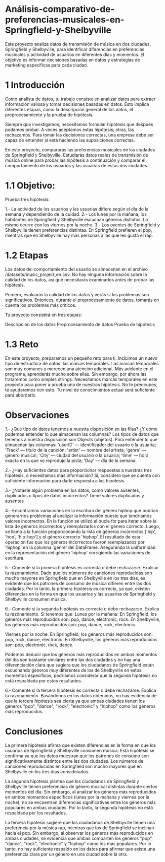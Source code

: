 # Análisis-comparativo-de-preferencias-musicales-en-Springfield-y-Shelbyville
Este proyecto analiza datos de transmisión de música en dos ciudades, Springfield y Shelbyville, para identificar diferencias en preferencias musicales y actividad de usuarios en diferentes días y momentos. El objetivo es informar decisiones basadas en datos y estrategias de marketing específicas para cada ciudad.

# 1  Introducción 
Como analista de datos, tu trabajo consiste en analizar datos para extraer información valiosa y tomar decisiones basadas en datos. Esto implica diferentes etapas, como la descripción general de los datos, el preprocesamiento y la prueba de hipótesis.

Siempre que investigamos, necesitamos formular hipótesis que después podamos probar. A veces aceptamos estas hipótesis; otras, las rechazamos. Para tomar las decisiones correctas, una empresa debe ser capaz de entender si está haciendo las suposiciones correctas.

En este proyecto, compararás las preferencias musicales de las ciudades de Springfield y Shelbyville. Estudiarás datos reales de transmisión de música online para probar las hipótesis a continuación y comparar el comportamiento de los usuarios y las usuarias de estas dos ciudades.

# 1.1  Objetivo:
Prueba tres hipótesis:

1.- La actividad de los usuarios y las usuarias difiere según el día de la semana y dependiendo de la cuidad.
2.- Los lunes por la mañana, los habitantes de Springfield y Shelbyville escuchan géneros distintos. Lo mismo ocurre con los viernes por la noche.
3.- Los oyentes de Springfield y Shelbyville tienen preferencias distintas. En Springfield prefieren el pop, mientras que en Shelbyville hay más personas a las que les gusta el rap.

# 1.2  Etapas
Los datos del comportamiento del usuario se almacenan en el archivo /datasets/music_project_en.csv. No hay ninguna información sobre la calidad de los datos, así que necesitarás examinarlos antes de probar las hipótesis.

Primero, evaluarás la calidad de los datos y verás si los problemas son significativos. Entonces, durante el preprocesamiento de datos, tomarás en cuenta los problemas más críticos.

Tu proyecto consistirá en tres etapas:

Descripción de los datos
Preprocesamiento de datos
Prueba de hipótesis

# 1.3  Reto
En este proyecto, preparamos un pequeño reto para ti. Incluimos un nuevo tipo de estructura de datos: las marcas temporales. Las marcas temporales son muy comunes y merecen una atención adicional. Más adelante en el programa, aprenderás mucho sobre ellas. Sin embargo, por ahora las trataremos como simples strings. Necesitamos marcas temporales en este proyecto para poner a prueba una de nuestras hipótesis. No te preocupes, te ayudaremos con esto. Tu nivel de conocimientos actual será suficiente para abordarlo.

# Observaciones
1.- ¿Qué tipo de datos tenemos a nuestra disposición en las filas? ¿Y cómo podemos entender lo que almacenan las columnas? 
Los tipos de datos que tenemos a nuestra disposición son Objects (objetos). Para entender lo que almacenan las columnas: 'userID' — identificador del usuario o la usuaria; 'Track' — título de la canción; 'artist' — nombre del artista; 'genre' — género musical; 'City' — ciudad del usuario o la usuaria; 'time' — hora exacta en la que se reprodujo la pista; 'Day' — día de la semana.

2.- ¿Hay suficientes datos para proporcionar respuestas a nuestras tres hipótesis, o necesitamos más información? 
Si, considero que se cuenta con suficiente informacion para darle respuesta a las hipotesis.

3.- ¿Notaste algún problema en los datos, como valores ausentes, duplicados o tipos de datos incorrectos? 
Tiene valores duplicados y ausentes

4.- Encontramos variaciones en la escritura del género hiphop que podrían generarnos problemas al analizar la información puesto que tendríamos valores incorrectos. En la función se utilizó el bucle for para iterar sobre la lista de géneros incorrectos y reemplazarlos con el género correcto. Luego, se llamó a la función proporcionando la lista de géneros incorrectos ['hip', 'hop', 'hip-hop'] y el género correcto 'hiphop'. El resultado de esta operación fue que los géneros incorrectos fueron reemplazados por 'hiphop' en la columna 'genre' del DataFrame. Asegurando la uniformidad en la representación del género 'hiphop' corrigiendo las variaciones de escritura.

5.- Comente si la primera hipótesis es correcta o debe rechazarse. Explicar tu razonamiento. 
Dado que los números de canciones reproducidas son mucho mayores en Springfield que en Shelbyville en los tres días, es evidente que los patrones de consumo de música difieren entre las dos ciudades. Por lo tanto, la primera hipótesis es correcta, ya que, existen diferencias en la forma en que los usuarios y las usuarias de Springfield y Shelbyville consumen música.

6.- Comente si la segunda hipótesis es correcta o debe rechazarse. Explica tu razonamiento.
Si tenemos que:
Lunes por la mañana: En Springfield, los géneros más reproducidos son: pop, dance, electronic, rock. En Shelbyville, los géneros más reproducidos son: pop, dance, rock, electronic. 

Viernes por la noche: En Springfield, los géneros más reproducidos son: pop, rock, dance, electronic. En Shelbyville, los géneros más reproducidos son: pop, electronic, rock, dance. 

Podemos deducir que los géneros más reproducidos en ambos momentos del día son bastante similares entre las dos ciudades y no hay una diferenciación clara que sugiera que los ciudadanos de Springfield están escuchando géneros muy diferentes de los de Shelbyville en estos momentos específicos, podríamos considerar que la segunda hipótesis no está respaldada por estos resultados.

6.- Comente si la tercera hipótesis es correcta o debe rechazarse. Explica tu razonamiento.
Basándonos en los datos obtenidos, no hay evidencia de que la tercera hipótesis sea cierta ya que ambas ciudades tienen los géneros "pop", "dance", "rock", "electronic" y "hiphop" como los géneros más reproducidos.

# Conclusiones 
La primera hipótesis afirma que existen diferencias en la forma en que los usuarios de Springfield y Shelbyville consumen música. Esta hipótesis se confirma ya que los datos muestran que los patrones de consumo son significativamente distintos entre las dos ciudades. Los números de canciones reproducidas en Springfield son mucho mayores que en Shelbyville en los tres días considerados.

La segunda hipótesis plantea que los ciudadanos de Springfield y Shelbyville tienen preferencias de género musical distintas durante ciertos momentos del día. Sin embargo, al analizar los géneros más reproducidos en ambos momentos específicos (lunes por la mañana y viernes por la noche), no se encuentran diferencias significativas entre los géneros más populares en ambas ciudades. Por lo tanto, la segunda hipótesis no está respaldada por los resultados.

La tercera hipótesis sugiere que los ciudadanos de Shelbyville tienen una preferencia por la música rap, mientras que los de Springfield se inclinan hacia el pop. Sin embargo, al observar los géneros más reproducidos en ambas ciudades, se evidencia que ambas comparten los géneros "pop", "dance", "rock", "electronic" y "hiphop" como los más populares. Por lo tanto, no hay suficiente respaldo en los datos para afirmar que existe una preferencia clara por un género en una ciudad sobre la otra.